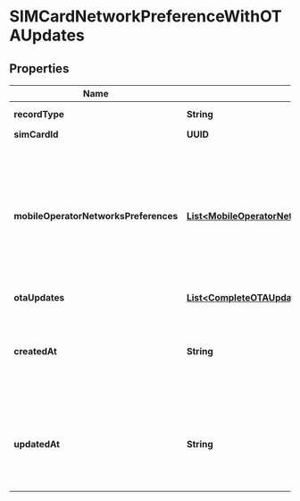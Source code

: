 

# SIMCardNetworkPreferenceWithOTAUpdates


## Properties

| Name | Type | Description | Notes |
|------------ | ------------- | ------------- | -------------|
|**recordType** | **String** |  |  [optional] [readonly] |
|**simCardId** | **UUID** |  |  [optional] |
|**mobileOperatorNetworksPreferences** | [**List&lt;MobileOperatorNetworkPreferencesResponse&gt;**](MobileOperatorNetworkPreferencesResponse.md) | A list of mobile operator networks and the priority that should be applied when the SIM is connecting to the network. |  [optional] |
|**otaUpdates** | [**List&lt;CompleteOTAUpdate&gt;**](CompleteOTAUpdate.md) |  |  [optional] |
|**createdAt** | **String** | ISO 8601 formatted date-time indicating when the resource was created. |  [optional] [readonly] |
|**updatedAt** | **String** | ISO 8601 formatted date-time indicating when the resource was updated. |  [optional] [readonly] |



